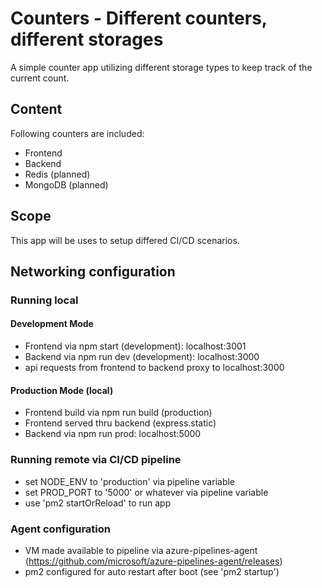 # Counters - Different counters, different storages

A simple counter app utilizing different storage types to keep track of the current count.

## Content

Following counters are included:
- Frontend
- Backend
- Redis (planned)
- MongoDB (planned)

## Scope

This app will be uses to setup differed CI/CD scenarios.

## Networking configuration

### Running local
#### Development Mode
- Frontend via npm start (development): localhost:3001
- Backend via npm run dev (development): localhost:3000
- api requests from frontend to backend proxy to localhost:3000
#### Production Mode (local)
- Frontend build via npm run build (production)
- Frontend served thru backend (express.static)
- Backend via npm run prod: localhost:5000

### Running remote via CI/CD pipeline
- set NODE_ENV to 'production' via pipeline variable
- set PROD_PORT to '5000' or whatever via pipeline variable
- use 'pm2 startOrReload' to run app

### Agent configuration
- VM made available to pipeline via azure-pipelines-agent (https://github.com/microsoft/azure-pipelines-agent/releases)
- pm2 configured for auto restart after boot (see 'pm2 startup')
